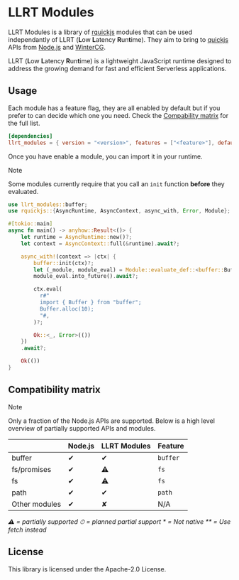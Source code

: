 # LLRT Modules

LLRT Modules is a library of [rquickjs](https://github.com/DelSkayn/rquickjs) modules that can be used independantly of LLRT (**L**ow **L**atency **R**un**t**ime). They aim to bring to [quickjs](https://bellard.org/quickjs/) APIs from [Node.js](https://nodejs.org/) and [WinterCG](https://wintercg.org/).

LLRT (**L**ow **L**atency **R**un**t**ime) is a lightweight JavaScript runtime designed to address the growing demand for fast and efficient Serverless applications.

## Usage

Each module has a feature flag, they are all enabled by default but if you prefer to can decide which one you need.
Check the [Compability matrix](#compatibility-matrix) for the full list.

```toml
[dependencies]
llrt_modules = { version = "<version>", features = ["<feature>"], default-features = false }
```

Once you have enable a module, you can import it in your runtime.

> [!NOTE]
> Some modules currently require that you call an `init` function **before** they evaluated.

```rust
use llrt_modules::buffer;
use rquickjs::{AsyncRuntime, AsyncContext, async_with, Error, Module};

#[tokio::main]
async fn main() -> anyhow::Result<()> {
    let runtime = AsyncRuntime::new()?;
    let context = AsyncContext::full(&runtime).await?;

    async_with!(context => |ctx| {
        buffer::init(ctx)?;
        let (_module, module_eval) = Module::evaluate_def::<buffer::BufferModule, _>(ctx.clone(), "buffer")?;
        module_eval.into_future().await?;

        ctx.eval(
          r#"
          import { Buffer } from "buffer";
          Buffer.alloc(10);
          "#,
        )?;

        Ok::<_, Error>(())
    })
    .await?;

    Ok(())
}
```

## Compatibility matrix

> [!NOTE]
> Only a fraction of the Node.js APIs are supported. Below is a high level overview of partially supported APIs and modules.

|               | Node.js | LLRT Modules | Feature  |
| ------------- | ------- | ------------ | -------- |
| buffer        | ✔︎     | ✔︎️         | `buffer` |
| fs/promises   | ✔︎     | ⚠️           | `fs`     |
| fs            | ✔︎     | ⚠️           | `fs`     |
| path          | ✔︎     | ✔︎          | `path`   |
| Other modules | ✔︎     | ✘            | N/A      |

_⚠️ = partially supported_
_⏱ = planned partial support_
_\* = Not native_
_\*\* = Use fetch instead_

## License

This library is licensed under the Apache-2.0 License.

